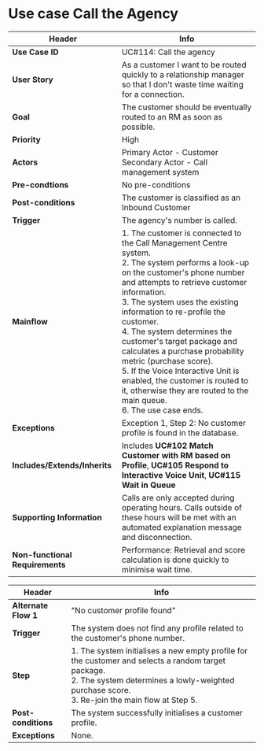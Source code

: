 # Use case Call the Agency

**Header** | **Info**
--- | ---
**Use Case ID** | UC#114: Call the agency
**User Story** | As a customer I want to be routed quickly to a relationship manager so that I don't waste time waiting for a connection.
**Goal** | The customer should be eventually routed to an RM as soon as possible.
**Priority** | High
**Actors** | Primary Actor - Customer<br>Secondary Actor - Call management system
**Pre-condtions** | No pre-conditions
**Post-conditions** | The customer is classified as an Inbound Customer
**Trigger** | The agency's number is called.
**Mainflow** | 1. The customer is connected to the Call Management Centre system.<br>2. The system performs a look-up on the customer's phone number and attempts to retrieve customer information.<br>3. The system uses the existing information to re-profile the customer.<br>4. The system determines the customer's target package and calculates a purchase probability metric (purchase score).<br>5. If the Voice Interactive Unit is enabled, the customer is routed to it, otherwise they are routed to the main queue.<br>6. The use case ends.
**Exceptions** | Exception 1, Step 2: No customer profile is found in the database.
**Includes/Extends/Inherits** | Includes **UC#102 Match Customer with RM based on Profile**, **UC#105 Respond to Interactive Voice Unit**, **UC#115 Wait in Queue**
**Supporting Information** | Calls are only accepted during operating hours. Calls outside of these hours will be met with an automated explanation message and disconnection.
**Non-functional Requirements** | Performance: Retrieval and score calculation is done quickly to minimise wait time.

**Header** | **Info**
--- | ---
**Alternate Flow 1** | "No customer profile found"
**Trigger** | The system does not find any profile related to the customer's phone number.
**Step** | 1. The system initialises a new empty profile for the customer and selects a random target package.<br>2. The system determines a lowly-weighted purchase score.<br>3. Re-join the main flow at Step 5.
**Post-conditions** | The system successfully initialises a customer profile.
**Exceptions** | None.
